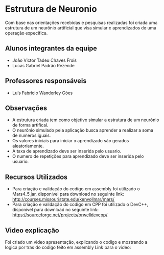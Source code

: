 # Estrutura de Neuronio
Com base nas orientações recebidas e pesquisas realizadas foi criada uma estrutura de um neurônio artificial que visa simular o aprendizados de uma operação expecifica.

## Alunos integrantes da equipe
* João Victor Tadeu Chaves Frois
* Lucas Gabriel Padrão Rezende

## Professores responsáveis

* Luís Fabrício Wanderley Góes

## Observações
* A estrutura criada tem como objetivo simular a estrutura de um neurônio de forma artifical.
* O neurônio simulado pela aplicação busca aprender a realizar a soma de numeros iguais.
* Os valores iniciais para iniciar o aprendizado são gerados aleatoriamente.
* A taxa de aprendizado deve ser inserida pelo usuario.
* O numero de repetições para aprendizado deve ser inserida pelo usuario.

## Recursos Utilizados
* Para criação e validação do codigo em assembly foi utilizado o Mars4_5.jar, disponivel para download no seguinte link: http://courses.missouristate.edu/kenvollmar/mars/
* Para criação e validação do codigo em CPP foi utilizado o DevC++, disponivel para download no seguinte link: https://sourceforge.net/projects/orwelldevcpp/

## Video explicação
Foi criado um video apresentação, explicando o codigo e mostrando a logica por tras do codigo feito em assembly
Link para o video: 

